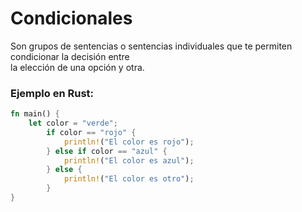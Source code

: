 # Condicionales
Son grupos de sentencias o sentencias individuales que te permiten condicionar la decisión entre \
la elección de una opción y otra.
### Ejemplo en Rust:
```rust
fn main() {
    let color = "verde";
        if color == "rojo" {
            println!("El color es rojo");
        } else if color == "azul" {
            println!("El color es azul");
        } else {
            println!("El color es otro");
        }
}
```

